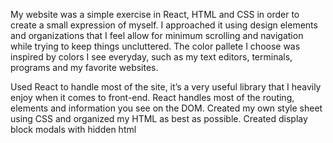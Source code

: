 My website was a simple exercise in React, HTML and CSS in order to create a small expression of myself. I approached it using design elements and organizations that I feel allow for minimum scrolling and navigation while trying to keep things uncluttered. The color pallete I choose was inspired by colors I see everyday, such as my text editors, terminals, programs and my favorite websites.

Used React to handle most of the site, it’s a very useful library that I heavily enjoy when it comes to front-end.
React handles most of the routing, elements and information you see on the DOM.
Created my own style sheet using CSS and organized my HTML as best as possible.
Created display block modals with hidden html
